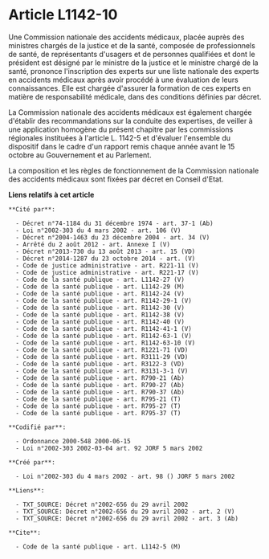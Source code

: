 # Article L1142-10

Une Commission nationale des accidents médicaux, placée auprès des ministres chargés de la justice et de la santé, composée
de professionnels de santé, de représentants d'usagers et de personnes qualifiées et dont le président est désigné par le
ministre de la justice et le ministre chargé de la santé, prononce l'inscription des experts sur une liste nationale des
experts en accidents médicaux après avoir procédé à une évaluation de leurs connaissances. Elle est chargée d'assurer la
formation de ces experts en matière de responsabilité médicale, dans des conditions définies par décret.

La Commission nationale des accidents médicaux est également chargée d'établir des recommandations sur la conduite des
expertises, de veiller à une application homogène du présent chapitre par les commissions régionales instituées à l'article
L. 1142-5 et d'évaluer l'ensemble du dispositif dans le cadre d'un rapport remis chaque année avant le 15 octobre au
Gouvernement et au Parlement.

La composition et les règles de fonctionnement de la Commission nationale des accidents médicaux sont fixées par décret en
Conseil d'Etat.

**Liens relatifs à cet article**

	**Cité par**:

	  - Décret n°74-1184 du 31 décembre 1974 - art. 37-1 (Ab)
	  - Loi n°2002-303 du 4 mars 2002 - art. 106 (V)
	  - Décret n°2004-1463 du 23 décembre 2004 - art. 34 (V)
	  - Arrêté du 2 août 2012 - art. Annexe I (V)
	  - Décret n°2013-730 du 13 août 2013 - art. 15 (VD)
	  - Décret n°2014-1287 du 23 octobre 2014 - art. (V)
	  - Code de justice administrative - art. R221-11 (V)
	  - Code de justice administrative - art. R221-17 (V)
	  - Code de la santé publique - art. L1142-27 (V)
	  - Code de la santé publique - art. L1142-29 (M)
	  - Code de la santé publique - art. R1142-24 (V)
	  - Code de la santé publique - art. R1142-29-1 (V)
	  - Code de la santé publique - art. R1142-30 (V)
	  - Code de la santé publique - art. R1142-38 (V)
	  - Code de la santé publique - art. R1142-40 (V)
	  - Code de la santé publique - art. R1142-41-1 (V)
	  - Code de la santé publique - art. R1142-63-1 (V)
	  - Code de la santé publique - art. R1142-63-10 (V)
	  - Code de la santé publique - art. R1221-71 (VD)
	  - Code de la santé publique - art. R3111-29 (VD)
	  - Code de la santé publique - art. R3122-3 (VD)
	  - Code de la santé publique - art. R3131-3-1 (V)
	  - Code de la santé publique - art. R790-21 (Ab)
	  - Code de la santé publique - art. R790-27 (Ab)
	  - Code de la santé publique - art. R790-37 (Ab)
	  - Code de la santé publique - art. R795-21 (T)
	  - Code de la santé publique - art. R795-27 (T)
	  - Code de la santé publique - art. R795-37 (T)

	**Codifié par**:

	  - Ordonnance 2000-548 2000-06-15
	  - Loi n°2002-303 2002-03-04 art. 92 JORF 5 mars 2002

	**Créé par**:

	  - Loi n°2002-303 du 4 mars 2002 - art. 98 () JORF 5 mars 2002

	**Liens**:

	  - TXT_SOURCE: Décret n°2002-656 du 29 avril 2002
	  - TXT_SOURCE: Décret n°2002-656 du 29 avril 2002 - art. 2 (V)
	  - TXT_SOURCE: Décret n°2002-656 du 29 avril 2002 - art. 3 (Ab)

	**Cite**:

	  - Code de la santé publique - art. L1142-5 (M)
